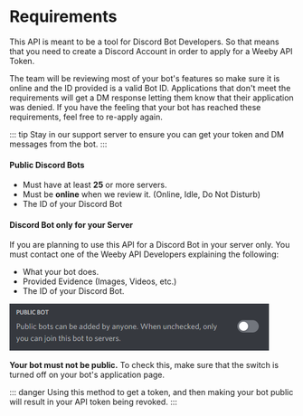 # Requirements

This API is meant to be a tool for Discord Bot Developers. So that means that you need to create a Discord Account in order to apply for a Weeby API Token.

The team will be reviewing most of your bot's features so make sure it is online and the ID provided is a valid Bot ID. Applications that don't meet the requirements will get a DM response letting them know that their application was denied. If you have the feeling that your bot has reached these requirements, feel free to re-apply again.

::: tip
Stay in our support server to ensure you can get your token and DM messages from the bot.
:::

#### Public Discord Bots
- Must have at least **25** or more servers.
- Must be **online** when we review it. (Online, Idle, Do Not Disturb)
- The ID of your Discord Bot

#### Discord Bot only for your Server
If you are planning to use this API for a Discord Bot in your server only. You must contact one of the Weeby API Developers explaining the following:
- What your bot does. 
- Provided Evidence (Images, Videos, etc.)
- The ID of your Discord Bot.

![Private Bot](./images/private-bot.png)

**Your bot must not be public.** To check this, make sure that the switch is turned off on your bot's application page. 

::: danger
Using this method to get a token, and then making your bot public will result in your API token being revoked.
:::